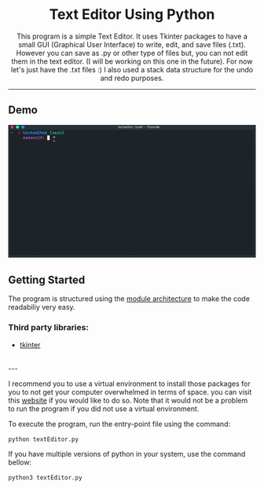 <h1 align="center">Text Editor Using Python</h1>

<p align="center">This program is a simple Text Editor. It uses  Tkinter packages to have a small GUI (Graphical User Interface) to write, edit, and save files (.txt). However you can save as .py or other type of files but, you can not edit them in the text editor. (I will be working on this one in the future). For now let's just have the .txt files :) 
I also used a stack data structure for the undo and redo purposes. 
</p>

---
## Demo
<img src="./demo.gif" alt="Demo">


## Getting Started
The program is structured using the [module architecture](https://www.tutorialspoint.com/python/python_modules.htm#:~:text=A%20module%20allows%20you%20to,file%20consisting%20of%20Python%20code) to make the code readabiliy very easy.

### Third party libraries:
- [tkinter](https://pypi.org/project/tkintertable/)


</br>
---

I recommend you to use a virtual environment to install those packages for you to not get your computer overwhelmed in terms of space. you can visit this [website](https://docs.python.org/3/library/venv.html) if you would like to do so. Note that it would not be a problem to run the program if you did not use a virtual environment.



To execute the program, run the entry-point file using the command:

```
python textEditor.py
```
If you have multiple versions of python in your system, use the command bellow:
```
python3 textEditor.py
```
